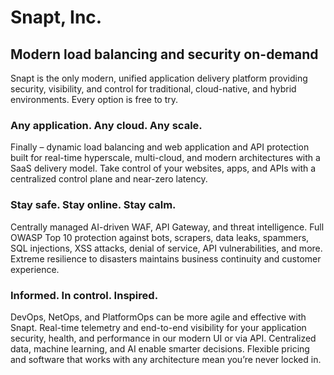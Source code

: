 # Snapt, Inc.
## Modern load balancing and security on-demand
Snapt is the only modern, unified application delivery platform providing security, visibility, and control for traditional, cloud-native, and hybrid environments. Every option is free to try. 

### Any application. Any cloud. Any scale.
Finally – dynamic load balancing and web application and API protection built for real-time hyperscale, multi-cloud, and modern architectures with a SaaS delivery model. Take control of your websites, apps, and APIs with a centralized control plane and near-zero latency.

### Stay safe. Stay online. Stay calm.
Centrally managed AI-driven WAF, API Gateway, and threat intelligence. Full OWASP Top 10 protection against bots, scrapers, data leaks, spammers, SQL injections, XSS attacks, denial of service, API vulnerabilities, and more. Extreme resilience to disasters maintains business continuity and customer experience.

### Informed. In control. Inspired.
DevOps, NetOps, and PlatformOps can be more agile and effective with Snapt. Real-time telemetry and end-to-end visibility for your application security, health, and performance in our modern UI or via API. Centralized data, machine learning, and AI enable smarter decisions. Flexible pricing and software that works with any architecture mean you’re never locked in.